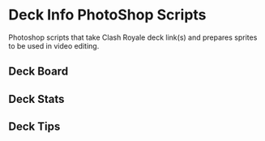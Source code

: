 # Deck Info PhotoShop Scripts

Photoshop scripts that take Clash Royale deck link(s) and prepares sprites to be used in video editing. 

## Deck Board

## Deck Stats

## Deck Tips